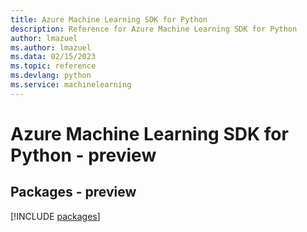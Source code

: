 ```yaml
---
title: Azure Machine Learning SDK for Python
description: Reference for Azure Machine Learning SDK for Python
author: lmazuel
ms.author: lmazuel
ms.data: 02/15/2023
ms.topic: reference
ms.devlang: python
ms.service: machinelearning
---
```

# Azure Machine Learning SDK for Python - preview
## Packages - preview
[!INCLUDE [packages](machine-learning-index.md)]
